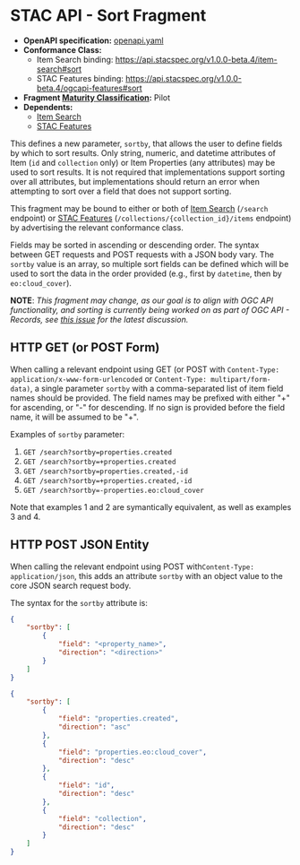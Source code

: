 # STAC API - Sort Fragment

- **OpenAPI specification:** [openapi.yaml](openapi.yaml)
- **Conformance Class:** 
  - Item Search binding: <https://api.stacspec.org/v1.0.0-beta.4/item-search#sort>
  - STAC Features binding: <https://api.stacspec.org/v1.0.0-beta.4/ogcapi-features#sort>
- **Fragment [Maturity Classification](../../extensions.md#extension-maturity):** Pilot
- **Dependents:**
  - [Item Search](../../item-search)
  - [STAC Features](../../ogcapi-features)
 
This defines a new parameter, `sortby`, that allows the user to define fields by which to sort results. 
Only string, numeric, and datetime attributes of Item (`id` and `collection` only) or Item Properties (any attributes) 
may be used to sort results.  It is not required that implementations support sorting over all attributes, but 
implementations should return an error when attempting to sort over a field that does not support sorting. 

This fragment may be bound to either or both of 
[Item Search](../../item-search) (`/search` endpoint) or
[STAC Features](../../ogcapi-features) (`/collections/{collection_id}/items` endpoint) by
advertising the relevant conformance class. 

Fields may be sorted in ascending or descending order.  The syntax between GET requests and POST requests with a JSON 
body vary.  The `sortby` value is an array, so multiple sort fields can be defined which will be used to sort 
the data in the order provided (e.g., first by `datetime`, then by `eo:cloud_cover`).

**NOTE**: *This fragment may change, as our goal is to align with OGC API functionality, and sorting is currently being 
worked on as part of OGC API - Records, see [this issue](https://github.com/opengeospatial/ogcapi-records/issues/22) 
for the latest discussion.*

## HTTP GET (or POST Form)

When calling a relevant endpoint using GET (or POST with `Content-Type: application/x-www-form-urlencoded` or 
`Content-Type: multipart/form-data)`, a single parameter `sortby` with a comma-separated list of item field names should 
be provided. The field names may be prefixed with either "+" for ascending, or "-" for descending.  If no sign is 
provided before the field name, it will be assumed to be "+". 

Examples of `sortby` parameter:

1. `GET /search?sortby=properties.created`
2. `GET /search?sortby=+properties.created`
3. `GET /search?sortby=properties.created,-id`
4. `GET /search?sortby=+properties.created,-id`
5. `GET /search?sortby=-properties.eo:cloud_cover`
    
Note that examples 1 and 2 are symantically equivalent, as well as examples 3 and 4.

## HTTP POST JSON Entity

When calling the relevant endpoint using POST with`Content-Type: application/json`, this adds an attribute `sortby` with 
an object value to the core JSON search request body.

The syntax for the `sortby` attribute is:

```json
{
    "sortby": [
        {
            "field": "<property_name>",
            "direction": "<direction>"
        }
    ]
}
```

```json
{
    "sortby": [
        {
            "field": "properties.created",
            "direction": "asc"
        },
        {
            "field": "properties.eo:cloud_cover",
            "direction": "desc"
        },
        {
            "field": "id",
            "direction": "desc"
        },
        {
            "field": "collection",
            "direction": "desc"
        }
    ]
}
```

